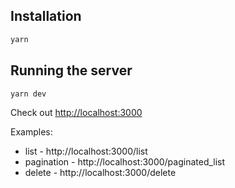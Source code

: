 ## Installation

```bash
yarn
```

## Running the server

```bash
yarn dev
```

Check out [http://localhost:3000](http://localhost:3000)

Examples:
* list - http://localhost:3000/list
* pagination - http://localhost:3000/paginated_list
* delete - http://localhost:3000/delete

